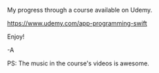 My progress through a course available on Udemy.

https://www.udemy.com/app-programming-swift

Enjoy!

-A

PS: The music in the course's videos is awesome.
